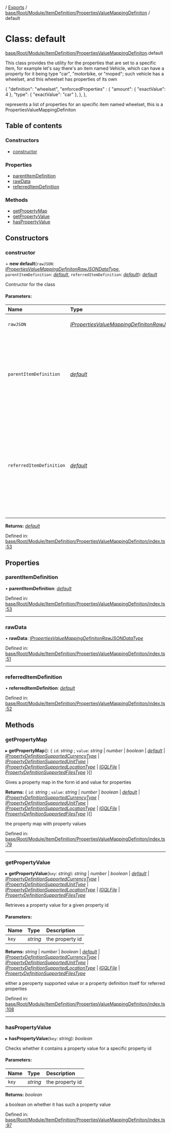 [](../README.md) / [Exports](../modules.md) / [base/Root/Module/ItemDefinition/PropertiesValueMappingDefiniton](../modules/base_root_module_itemdefinition_propertiesvaluemappingdefiniton.md) / default

# Class: default

[base/Root/Module/ItemDefinition/PropertiesValueMappingDefiniton](../modules/base_root_module_itemdefinition_propertiesvaluemappingdefiniton.md).default

This class provides the utility for the properties that
are set to a specific item, for example let's say there's
an item named Vehicle, which can have a property for it
being type "car", "motorbike, or "moped"; such vehicle has
a wheelset, and this wheelset has properties of its own

{
  "definition": "wheelset",
  "enforcedProperties" : {
    "amount": {
      "exactValue": 4
    },
    "type": {
      "exactValue": "car"
    },
  },
},

represents a list of properties for an specific item named
wheelset, this is a PropertiesValueMappingDefiniton

## Table of contents

### Constructors

- [constructor](base_root_module_itemdefinition_propertiesvaluemappingdefiniton.default.md#constructor)

### Properties

- [parentItemDefinition](base_root_module_itemdefinition_propertiesvaluemappingdefiniton.default.md#parentitemdefinition)
- [rawData](base_root_module_itemdefinition_propertiesvaluemappingdefiniton.default.md#rawdata)
- [referredItemDefinition](base_root_module_itemdefinition_propertiesvaluemappingdefiniton.default.md#referreditemdefinition)

### Methods

- [getPropertyMap](base_root_module_itemdefinition_propertiesvaluemappingdefiniton.default.md#getpropertymap)
- [getPropertyValue](base_root_module_itemdefinition_propertiesvaluemappingdefiniton.default.md#getpropertyvalue)
- [hasPropertyValue](base_root_module_itemdefinition_propertiesvaluemappingdefiniton.default.md#haspropertyvalue)

## Constructors

### constructor

\+ **new default**(`rawJSON`: [*IPropertiesValueMappingDefinitonRawJSONDataType*](../interfaces/base_root_module_itemdefinition_propertiesvaluemappingdefiniton.ipropertiesvaluemappingdefinitonrawjsondatatype.md), `parentItemDefinition`: [*default*](base_root_module_itemdefinition.default.md), `referredItemDefinition`: [*default*](base_root_module_itemdefinition.default.md)): [*default*](base_root_module_itemdefinition_propertiesvaluemappingdefiniton.default.md)

Contructor for the class

#### Parameters:

Name | Type | Description |
:------ | :------ | :------ |
`rawJSON` | [*IPropertiesValueMappingDefinitonRawJSONDataType*](../interfaces/base_root_module_itemdefinition_propertiesvaluemappingdefiniton.ipropertiesvaluemappingdefinitonrawjsondatatype.md) | the raw data as JSON   |
`parentItemDefinition` | [*default*](base_root_module_itemdefinition.default.md) | the item definition that this node is located, its root; for the example above that would be the vehicle item definition   |
`referredItemDefinition` | [*default*](base_root_module_itemdefinition.default.md) | the item definition that these properties are attempted to be set against, for the example above that would be the wheelset item definition    |

**Returns:** [*default*](base_root_module_itemdefinition_propertiesvaluemappingdefiniton.default.md)

Defined in: [base/Root/Module/ItemDefinition/PropertiesValueMappingDefiniton/index.ts:53](https://github.com/onzag/itemize/blob/28218320/base/Root/Module/ItemDefinition/PropertiesValueMappingDefiniton/index.ts#L53)

## Properties

### parentItemDefinition

• **parentItemDefinition**: [*default*](base_root_module_itemdefinition.default.md)

Defined in: [base/Root/Module/ItemDefinition/PropertiesValueMappingDefiniton/index.ts:53](https://github.com/onzag/itemize/blob/28218320/base/Root/Module/ItemDefinition/PropertiesValueMappingDefiniton/index.ts#L53)

___

### rawData

• **rawData**: [*IPropertiesValueMappingDefinitonRawJSONDataType*](../interfaces/base_root_module_itemdefinition_propertiesvaluemappingdefiniton.ipropertiesvaluemappingdefinitonrawjsondatatype.md)

Defined in: [base/Root/Module/ItemDefinition/PropertiesValueMappingDefiniton/index.ts:51](https://github.com/onzag/itemize/blob/28218320/base/Root/Module/ItemDefinition/PropertiesValueMappingDefiniton/index.ts#L51)

___

### referredItemDefinition

• **referredItemDefinition**: [*default*](base_root_module_itemdefinition.default.md)

Defined in: [base/Root/Module/ItemDefinition/PropertiesValueMappingDefiniton/index.ts:52](https://github.com/onzag/itemize/blob/28218320/base/Root/Module/ItemDefinition/PropertiesValueMappingDefiniton/index.ts#L52)

## Methods

### getPropertyMap

▸ **getPropertyMap**(): { `id`: *string* ; `value`: *string* \| *number* \| *boolean* \| [*default*](base_root_module_itemdefinition_propertydefinition.default.md) \| [*IPropertyDefinitionSupportedCurrencyType*](../interfaces/base_root_module_itemdefinition_propertydefinition_types_currency.ipropertydefinitionsupportedcurrencytype.md) \| [*IPropertyDefinitionSupportedUnitType*](../interfaces/base_root_module_itemdefinition_propertydefinition_types_unit.ipropertydefinitionsupportedunittype.md) \| [*IPropertyDefinitionSupportedLocationType*](../interfaces/base_root_module_itemdefinition_propertydefinition_types_location.ipropertydefinitionsupportedlocationtype.md) \| [*IGQLFile*](../interfaces/gql_querier.igqlfile.md) \| [*PropertyDefinitionSupportedFilesType*](../modules/base_root_module_itemdefinition_propertydefinition_types_files.md#propertydefinitionsupportedfilestype)  }[]

Gives a property map in the form id and value for properties

**Returns:** { `id`: *string* ; `value`: *string* \| *number* \| *boolean* \| [*default*](base_root_module_itemdefinition_propertydefinition.default.md) \| [*IPropertyDefinitionSupportedCurrencyType*](../interfaces/base_root_module_itemdefinition_propertydefinition_types_currency.ipropertydefinitionsupportedcurrencytype.md) \| [*IPropertyDefinitionSupportedUnitType*](../interfaces/base_root_module_itemdefinition_propertydefinition_types_unit.ipropertydefinitionsupportedunittype.md) \| [*IPropertyDefinitionSupportedLocationType*](../interfaces/base_root_module_itemdefinition_propertydefinition_types_location.ipropertydefinitionsupportedlocationtype.md) \| [*IGQLFile*](../interfaces/gql_querier.igqlfile.md) \| [*PropertyDefinitionSupportedFilesType*](../modules/base_root_module_itemdefinition_propertydefinition_types_files.md#propertydefinitionsupportedfilestype)  }[]

the property map with property values

Defined in: [base/Root/Module/ItemDefinition/PropertiesValueMappingDefiniton/index.ts:79](https://github.com/onzag/itemize/blob/28218320/base/Root/Module/ItemDefinition/PropertiesValueMappingDefiniton/index.ts#L79)

___

### getPropertyValue

▸ **getPropertyValue**(`key`: *string*): *string* \| *number* \| *boolean* \| [*default*](base_root_module_itemdefinition_propertydefinition.default.md) \| [*IPropertyDefinitionSupportedCurrencyType*](../interfaces/base_root_module_itemdefinition_propertydefinition_types_currency.ipropertydefinitionsupportedcurrencytype.md) \| [*IPropertyDefinitionSupportedUnitType*](../interfaces/base_root_module_itemdefinition_propertydefinition_types_unit.ipropertydefinitionsupportedunittype.md) \| [*IPropertyDefinitionSupportedLocationType*](../interfaces/base_root_module_itemdefinition_propertydefinition_types_location.ipropertydefinitionsupportedlocationtype.md) \| [*IGQLFile*](../interfaces/gql_querier.igqlfile.md) \| [*PropertyDefinitionSupportedFilesType*](../modules/base_root_module_itemdefinition_propertydefinition_types_files.md#propertydefinitionsupportedfilestype)

Retrieves a property value for a given property id

#### Parameters:

Name | Type | Description |
:------ | :------ | :------ |
`key` | *string* | the property id   |

**Returns:** *string* \| *number* \| *boolean* \| [*default*](base_root_module_itemdefinition_propertydefinition.default.md) \| [*IPropertyDefinitionSupportedCurrencyType*](../interfaces/base_root_module_itemdefinition_propertydefinition_types_currency.ipropertydefinitionsupportedcurrencytype.md) \| [*IPropertyDefinitionSupportedUnitType*](../interfaces/base_root_module_itemdefinition_propertydefinition_types_unit.ipropertydefinitionsupportedunittype.md) \| [*IPropertyDefinitionSupportedLocationType*](../interfaces/base_root_module_itemdefinition_propertydefinition_types_location.ipropertydefinitionsupportedlocationtype.md) \| [*IGQLFile*](../interfaces/gql_querier.igqlfile.md) \| [*PropertyDefinitionSupportedFilesType*](../modules/base_root_module_itemdefinition_propertydefinition_types_files.md#propertydefinitionsupportedfilestype)

either a peroperty supported value or a property
definition itself for referred properties

Defined in: [base/Root/Module/ItemDefinition/PropertiesValueMappingDefiniton/index.ts:108](https://github.com/onzag/itemize/blob/28218320/base/Root/Module/ItemDefinition/PropertiesValueMappingDefiniton/index.ts#L108)

___

### hasPropertyValue

▸ **hasPropertyValue**(`key`: *string*): *boolean*

Checks whether it contains a property value for a
specific property id

#### Parameters:

Name | Type | Description |
:------ | :------ | :------ |
`key` | *string* | the property id   |

**Returns:** *boolean*

a boolean on whether it has such a property value

Defined in: [base/Root/Module/ItemDefinition/PropertiesValueMappingDefiniton/index.ts:97](https://github.com/onzag/itemize/blob/28218320/base/Root/Module/ItemDefinition/PropertiesValueMappingDefiniton/index.ts#L97)
